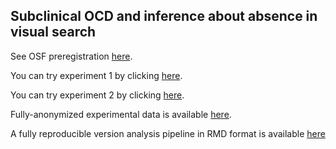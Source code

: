 ## Subclinical OCD and inference about absence in visual search

See OSF preregistration [here](https://osf.io/yxqu9).

You can try experiment 1 by clicking [here](https://jatos.mindprobe.eu/publix/ODUWXaYuNlI).

You can try experiment 2 by clicking [here](https://jatos.mindprobe.eu/publix/Qkm6hi2c3vS).

Fully-anonymized experimental data is available [here](https://github.com/Noamsarna/ocd_visual_search/tree/main/data).

A fully reproducible version analysis pipeline in RMD format is available [here](https://github.com/Noamsarna/ocd_visual_search/blob/main/docs/OCD_VS_Jen_2023.Rmd)

